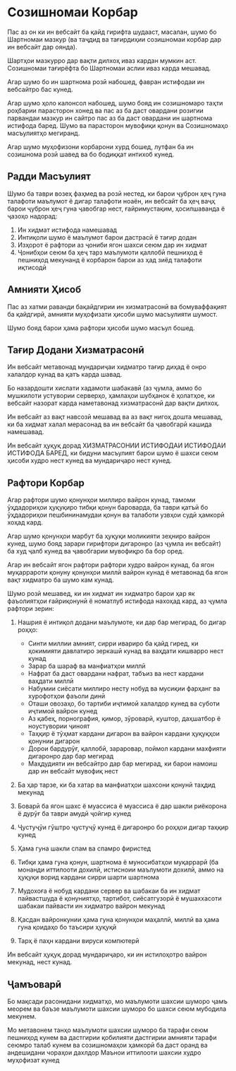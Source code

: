 # Созишномаи Корбар

Пас аз он ки ин вебсайт ба қайд гирифта шудааст, масалан, шумо бо Шартномаи мазкур (ва таҷдид ва тағирдиҳии созишномаи корбар дар ин вебсайт дар оянда).

Шартҳои мазкурро дар вақти дилхоҳ иваз кардан мумкин аст. Созишномаи тағирёфта бо Шартномаи аслии иваз карда мешавад.

Агар шумо бо ин шартнома розӣ набошед, фавран истифодаи ин вебсайтро бас кунед.

Агар шумо ҳоло калонсол набошед, шумо бояд ин созишномаро таҳти роҳбарии парасторон хонед ва пас аз ба даст овардани розигии парвандаи мазкур ин сайтро пас аз ба даст овардани ин шартнома истифода баред. Шумо ва парасторон мувофиқи қонун ва Созишномаҳо масъулиятҳо мегиранд.

Агар шумо муҳофизони корбарони хурд бошед, лутфан ба ин созишнома розӣ шавед ва бо бодиққат интихоб кунед.

## Радди Масъулият

Шумо ба таври возеҳ фаҳмед ва розӣ нестед, ки барои ҷуброн ҳеҷ гуна талафоти маълумот ё дигар талафоти ноаён, ин вебсайт ба ҳеҷ ваҷҳ барои ҷуброн ҳеҷ гуна ҷавобгар нест, ғайримустақим, ҳосилшаванда ё ҷазоҳо надорад:

1. Ин хидмат истифода намешавад
1. Интиқоли шумо ё маълумот барои дастрасӣ ё тағир додан
1. Изҳорот ё рафтори аз ҷониби ягон шахси сеюм дар ин хидмат
1. Ҷонибҳои сеюм ба ҳеҷ тарз маълумоти қаллобӣ пешниҳод ё пешниҳод мекунанд ё корбарон барои аз ҳад зиёд талафоти иқтисодӣ

## Амнияти Ҳисоб

Пас аз хатми раванди бақайдгирии ин хизматрасонӣ ва бомуваффақият ба қайдгирӣ, амнияти муҳофизати ҳисоби шумо масъулияти шумост.

Шумо бояд барои ҳама рафтори ҳисоби шумо масъул бошед.

## Тағир Додани Хизматрасонӣ

Ин вебсайт метавонад мундариҷаи хидматро тағир диҳад ё онро халалдор кунад ва қатъ карда шавад.

Бо назардошти хислати хадамоти шабакавӣ (аз ҷумла, аммо бо мушкилоти устувории серверҳо, ҳамлаҳои шубҳанок ё ҳолатҳое, ки вебсайт назорат карда наметавонад хизматрасонӣ дар вақти дилхоҳ.

Ин вебсайт аз вақт навсозӣ мешавад ва аз вақт нигоҳ дошта мешавад, ки ба хидмат халал мерасонад ва ин вебсайт ба ҷавобгарӣ кашида намешавад.

Ин вебсайт ҳуқуқ дорад ХИЗМАТРАСОНИИ ИСТИФОДАИ ИСТИФОДАИ ИСТИФОДА БАРЕД, ки бидуни масъулият барои шумо ё шахси сеюм ҳисоби худро нест кунед ва мундариҷаро нест кунед.

## Рафтори Корбар

Агар рафтори шумо қонунҳои миллиро вайрон кунад, тамоми ӯҳдадориҳои ҳуқуқиро тибқи қонун бароварда, ба таври қатъӣ бо ӯҳдадориҳои пешбининамудаи қонун ва талаботи узвҳои судӣ ҳамкорӣ хоҳад кард.

Агар шумо қонунҳои марбут ба ҳуқуқи моликияти зеҳниро вайрон кунед, шумо бояд зарари гирифтори дигаронро (аз ҷумла ин вебсайт) ба худ ҷалб кунед ва ҷавобгарии мувофиқро ба бор оред.

Агар ин вебсайт ягон рафтори рафтори худро вайрон кунад, ба ягон муқаррароти қонуну қонунҳои миллӣ вайрон кунад ё метавонад ба ягон вақт хидматро ба шумо кам кунад.

Шумо розӣ мешавед, ки ин хидмат ин хидматро барои ҳар як фаъолиятҳои ғайриқонунӣ ё номатлуб истифода нахоҳад кард, аз ҷумла рафтори зерин:

1. Нашрия ё интиқол додани маълумоте, ки дар бар мегирад, бо дигар роҳҳо:

   * Синти миллии амният, сирри ивариро ба қайд гиред, ки ҳокимияти давлатиро зеркашӣ кунад ва ваҳдати кишварро нест кунад
   * Зарар ба шараф ва манфиатҳои миллӣ
   * Нафрат ба даст овардани нафрат, табъиз ва нест кардани ваҳдати миллӣ
   * Набумии сиёсати миллиро несту нобуд ва мусиқии фарҳанг ва хурофотҳои фаъоли динӣ
   * Оташи овозаҳо, бо тартиби иҷтимоӣ халалдор кунед ва суботи иҷтимоӣ вайрон кунед
   * Аз қабеҳ, порнография, қимор, зӯроварӣ, куштор, даҳшатбор ё ноустувории ҷиноят
   * Таҳқир ё тӯҳмат кардани дигарон ва вайрон кардани ҳуқуқҳои қонунии дигарон
   * Дорои бардурӯғ, қаллобӣ, зараровар, поймол кардани махфияти дигаронро дар бар мегирад
   * Маҳдудияти ин вебсайтро дар бар мегирад, ки барои намоиш дар ин вебсайт мувофиқ нест

1. Ба ҳар тарзе, ки ба хатар ва манфиатҳои шахсони қонунӣ таҳдид мекунад
1. Боварӣ ба ягон шахс ё муассиса ё муассиса ё дар шакли риёкорона ё дурӯғ ба таври амудӣ ҷойгир кунед
1. Ҷустуҷӯи гӯштро ҷустуҷӯ кунед ё дигаронро бо роҳҳои дигар таҳқир кунед
1. Ҳама гуна шакли спам ва спамро фиристед
1. Тибқи ҳама гуна қонун, шартнома ё муносибатҳои муқаррарӣ (ба монанди иттилооти дохилӣ, истисноии маълумоти дохилӣ, аммо на ҳуқуқи ворид кардани сирри шарти шартнома
1. Мудохоға ё нобуд кардани сервер ва шабакаи ба ин хидмат пайвастшуда ё қонуниятҳо, тартибот, сиёсатгузорӣ ё мушаххасоти шабакаи пайвасти ин хидматро вайрон мекунад
1. Қасдан вайронкунии ҳама гуна қонунҳои маҳаллӣ, миллӣ ва ҳама гуна қоидаҳо бо таъсири ҳуқуқӣ
1. Тарҳ ё паҳн кардани вируси компютерӣ

Ин вебсайт ҳуқуқ дорад мундариҷаро, ки ин истилоҳотро вайрон мекунад, нест кунад.

## Ҷамъоварӣ

Бо мақсади расонидани хидматҳо, мо маълумоти шахсии шуморо ҷамъ меорем ва баъзе маълумоти шахсии шуморо бо шахси сеюм мубодила мекунем.

Мо метавонем танҳо маълумоти шахсии шуморо ба тарафи сеюм пешниҳод кунем ва дастгирии қобилияти дастгирии амнияти тарафи сеюмро талаб кунем ва созишномаҳои ҳамкорӣ ба даст оранд ва андешидани чораҳои дахлдор Маънои иттилооти шахсии худро муҳофизат кунед